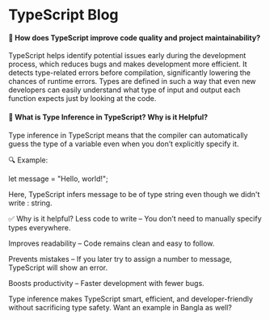  <h1> TypeScript Blog </h1>

<h4>
🔧 How does TypeScript improve code quality and project maintainability?</h4>

TypeScript helps identify potential issues early during the development process, which reduces bugs and makes development more efficient.
It detects type-related errors before compilation, significantly lowering the chances of runtime errors.
Types are defined in such a way that even new developers can easily understand what type of input and output each function expects just by looking at the code. 

  
  <h4> 🔧 What is Type Inference in TypeScript? Why is it Helpful?</h4>


Type inference in TypeScript means that the compiler can automatically guess the type of a variable even when you don’t explicitly specify it.

🔍 Example:

let message = "Hello, world!";

Here, TypeScript infers message to be of type string even though we didn't write : string.

✅ Why is it helpful?
Less code to write – You don’t need to manually specify types everywhere.

Improves readability – Code remains clean and easy to follow.

Prevents mistakes – If you later try to assign a number to message, TypeScript will show an error.

Boosts productivity – Faster development with fewer bugs.

Type inference makes TypeScript smart, efficient, and developer-friendly without sacrificing type safety. Want an example in Bangla as well?